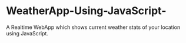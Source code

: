 # WeatherApp-Using-JavaScript-
A Realtime WebApp which shows current weather stats of your location using JavaScript.
